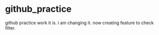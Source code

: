# github_practice
github practice work it is. i am changing it.  now creating feature to check filter.
